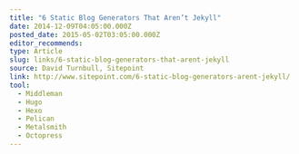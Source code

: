 ```yaml
---
title: "6 Static Blog Generators That Aren’t Jekyll"
date: 2014-12-09T04:05:00.000Z
posted_date: 2015-05-02T03:05:00.000Z
editor_recommends:
type: Article
slug: links/6-static-blog-generators-that-arent-jekyll
source: David Turnbull, Sitepoint
link: http://www.sitepoint.com/6-static-blog-generators-arent-jekyll/
tool:
  - Middleman
  - Hugo
  - Hexo
  - Pelican
  - Metalsmith
  - Octopress
---
```





